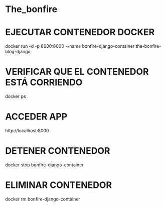 # The_bonfire

# EJECUTAR CONTENEDOR DOCKER
docker run -d -p 8000:8000 --name bonfire-django-container the-bonfire-blog-django

# VERIFICAR QUE EL CONTENEDOR ESTÁ CORRIENDO
docker ps

# ACCEDER APP
http://localhost:8000

# DETENER CONTENEDOR
docker stop bonfire-django-container

# ELIMINAR CONTENEDOR
docker rm bonfire-django-container
